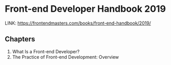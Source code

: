 # Front-end Developer Handbook 2019

LINK: https://frontendmasters.com/books/front-end-handbook/2019/

## Chapters

1. What Is a Front-end Developer?
2. The Practice of Front-end Development: Overview
